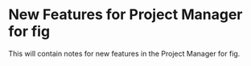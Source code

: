 # New Features for Project Manager for fig

This will contain notes for new features in the Project Manager for fig.


